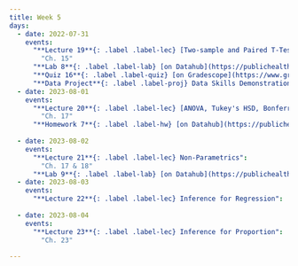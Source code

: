```yaml
---
title: Week 5
days:
  - date: 2022-07-31
    events:
      "**Lecture 19**{: .label .label-lec} [Two-sample and Paired T-Tests](https://ph142-ucb.github.io/su23/src/l19-ttests.pdf)":
        "Ch. 15"
      "**Lab 8**{: .label .label-lab} [on Datahub](https://publichealth.datahub.berkeley.edu/hub/user-redirect/git-pull?repo=https%3A%2F%2Fgithub.com%2Fph142-ucb%2Fph142-su23&urlpath=rstudio%2F&branch=main) (Due Aug 1st)":
      "**Quiz 16**{: .label .label-quiz} [on Gradescope](https://www.gradescope.com/courses/546137) (Due Aug 2nd, 10:00 PM PST)":
      "**Data Project**{: .label .label-proj} Data Skills Demonstration Part II (Due 10:00 PM PST)":    
  - date: 2023-08-01
    events:
      "**Lecture 20**{: .label .label-lec} [ANOVA, Tukey's HSD, Bonferroni Method](https://ph142-ucb.github.io/su23/src/anova.pdf)[{videos}](https://bcourses.berkeley.edu/courses/1525581/pages/anova)": 
        "Ch. 17"
      "**Homework 7**{: .label .label-hw} [on Datahub](https://publichealth.datahub.berkeley.edu/hub/user-redirect/git-pull?repo=https%3A%2F%2Fgithub.com%2Fph142-ucb%2Fph142-su23&urlpath=rstudio%2F&branch=main)" :
      
  - date: 2023-08-02
    events:
      "**Lecture 21**{: .label .label-lec} Non-Parametrics":
        "Ch. 17 & 18"
      "**Lab 9**{: .label .label-lab} [on Datahub](https://publichealth.datahub.berkeley.edu/hub/user-redirect/git-pull?repo=https%3A%2F%2Fgithub.com%2Fph142-ucb%2Fph142-su23&urlpath=rstudio%2F&branch=main) (Due Aug 3rd)":
  - date: 2023-08-03
    events:
      "**Lecture 22**{: .label .label-lec} Inference for Regression":
      
  - date: 2023-08-04
    events:
      "**Lecture 23**{: .label .label-lec} Inference for Proportion":
        "Ch. 23"
      
---
```

